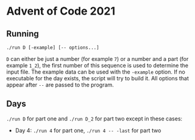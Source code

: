 # Advent of Code 2021

## Running

```shell
./run D [-example] [-- options...]
```

`D` can either be just a number (for example `7`) or a number and a part (for example `1_2`),
the first number of this sequence is used to determine the input file.
The example data can be used with the `-example` option.
If no executable for the day exists, the script will try to build it.
All options that appear after `--` are passed to the program.

## Days

`./run D` for part one and `./run D_2` for part two except in these cases:

- Day 4: `./run 4` for part one, `./run 4 -- -last` for part two

